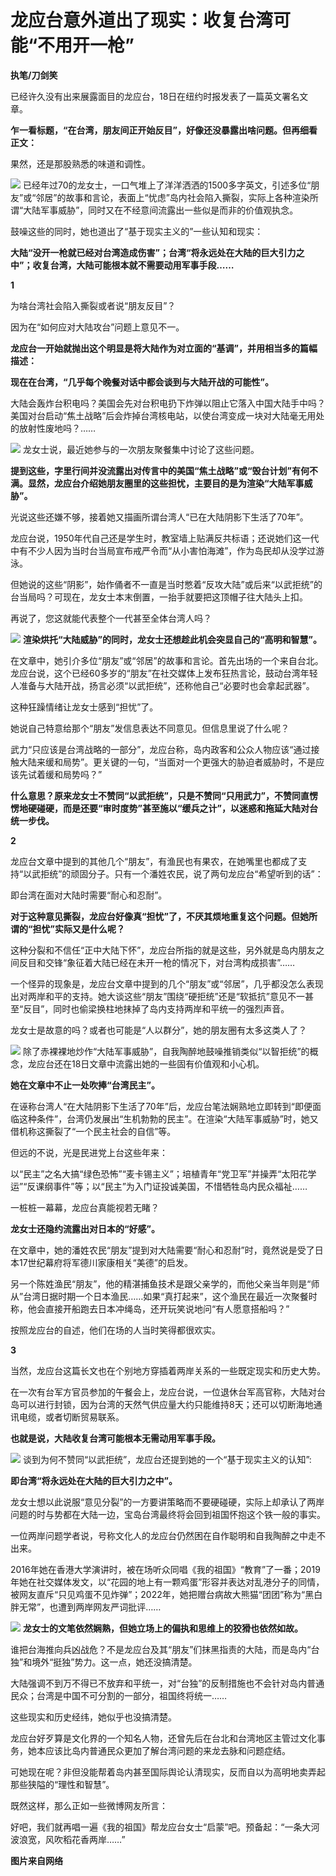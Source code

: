 # 龙应台意外道出了现实：收复台湾可能“不用开一枪”

**执笔/刀剑笑**

已经许久没有出来展露面目的龙应台，18日在纽约时报发表了一篇英文署名文章。

**乍一看标题，“在台湾，朋友间正开始反目”，好像还没暴露出啥问题。但再细看正文：**

果然，还是那股熟悉的味道和调性。

![](https://inews.gtimg.com/news_bt/OvX5FkiksyDdLNzs2ydmJuLkqX0i5YsSi0Q7F2BwdqA1MAA/1000)
已经年过70的龙女士，一口气堆上了洋洋洒洒的1500多字英文，引述多位“朋友”或“邻居”的故事和言论，表面上“忧虑”岛内社会陷入撕裂，实际上各种渲染所谓“大陆军事威胁”，同时又在不经意间流露出一些似是而非的价值观执念。

鼓噪这些的同时，她也道出了“基于现实主义的”一些认知和现实：

**大陆“没开一枪就已经对台湾造成伤害”；台湾“将永远处在大陆的巨大引力之中”；收复台湾，大陆可能根本就不需要动用军事手段……**

**1**

为啥台湾社会陷入撕裂或者说“朋友反目”？

因为在“如何应对大陆攻台”问题上意见不一。

**龙应台一开始就抛出这个明显是将大陆作为对立面的“基调”，并用相当多的篇幅描述：**

**现在在台湾，“几乎每个晚餐对话中都会谈到与大陆开战的可能性”。**

大陆会轰炸台积电吗？美国会先对台积电扔下炸弹以阻止它落入中国大陆手中吗？美国对台启动“焦土战略”后会炸掉台湾核电站，以使台湾变成一块对大陆毫无用处的放射性废地吗？……

![](https://inews.gtimg.com/news_bt/OSg0MSSE8HBwcMf7rLXBdac5wKnWsXhoJfEz3UDQ4rNwkAA/1000)
龙女士说，最近她参与的一次朋友聚餐集中讨论了这些问题。

**提到这些，字里行间并没流露出对传言中的美国“焦土战略”或“毁台计划”有何不满。显然，龙应台介绍她朋友圈里的这些担忧，主要目的是为渲染“大陆军事威胁”。**

光说这些还嫌不够，接着她又描画所谓台湾人“已在大陆阴影下生活了70年”。

龙应台说，1950年代自己还是学生时，教室墙上贴满反共标语；还说她们这一代中有不少人因为当时台当局宣布戒严令而“从小害怕海滩”，作为岛民却从没学过游泳。

但她说的这些“阴影”，始作俑者不一直是当时憋着“反攻大陆”或后来“以武拒统”的台当局吗？可现在，龙女士本末倒置，一抬手就要把这顶帽子往大陆头上扣。

再说了，您这就能代表整个一代甚至全体台湾人吗？

![](https://inews.gtimg.com/news_bt/O_qylwPAglWgn5wPXeMKJIaL32TR3rlzZa0mTp8F8mcLsAA/1000)
**渲染烘托“大陆威胁”的同时，龙女士还想趁此机会突显自己的“高明和智慧”。**

在文章中，她引介多位“朋友”或“邻居”的故事和言论。首先出场的一个来自台北。龙应台说，这个已经60多岁的“朋友”在社交媒体上发布狂热言论，鼓动台湾年轻人准备与大陆开战，扬言必须“以武拒统”，还称他自己“必要时也会拿起武器”。

这种狂躁情绪让龙女士感到“担忧”了。

她说自己特意给那个“朋友”发信息表达不同意见。但信息里说了什么呢？

武力“只应该是台湾战略的一部分”，龙应台称，岛内政客和公众人物应该“通过接触大陆来缓和局势”。更关键的一句，“当面对一个更强大的胁迫者威胁时，不是应该先试着缓和局势吗？”

**什么意思？原来龙女士不赞同“以武拒统”，只是不赞同“只用武力”，不赞同直愣愣地硬碰硬，而是还要“审时度势”甚至施以“缓兵之计”，以迷惑和拖延大陆对台统一步伐。**

**2**

龙应台文章中提到的其他几个“朋友”，有渔民也有果农，在她嘴里也都成了支持“以武拒统”的顽固分子。只有一个潘姓农民，说了两句龙应台“希望听到的话”：

即台湾在面对大陆时需要“耐心和忍耐”。

**对于这种意见撕裂，龙应台好像真“担忧”了，不厌其烦地重复这个问题。但她所谓的“担忧”实际又是什么呢？**

这种分裂和不信任“正中大陆下怀”，龙应台所指的就是这些，另外就是岛内朋友之间反目和交锋“象征着大陆已经在未开一枪的情况下，对台湾构成损害”……

一个怪异的现象是，龙应台文章中提到的几个“朋友”或“邻居”，几乎都没怎么表现出对两岸和平的支持。她大谈这些“朋友”围绕“硬拒统”还是“软抵抗”意见不一甚至“反目”，同时也偷梁换柱地抹掉了岛内支持两岸和平统一的强烈声音。

龙女士是故意的吗？或者也可能是“人以群分”，她的朋友圈有太多这类人了？

![](https://inews.gtimg.com/news_bt/OeOfNi8LL_1RA_9LqLvRXpZeMeuvng1fBsZgVYPmxD1sMAA/1000)
除了赤裸裸地炒作“大陆军事威胁”，自我陶醉地鼓噪推销类似“以智拒统”的概念，龙应台还在18日文章中流露出她的一些固有价值观和小心机。

**她在文章中不止一处吹捧“台湾民主”。**

在诬称台湾人“在大陆阴影下生活了70年”后，龙应台笔法娴熟地立即转到“即便面临这种条件”，台湾仍发展出“生机勃勃的民主”。在渲染“大陆军事威胁”时，她又借机称这撕裂了“一个民主社会的自信”等。

但远的不说，光是民进党上台这些年来：

以“民主”之名大搞“绿色恐怖”“麦卡锡主义”；培植青年“党卫军”并操弄“太阳花学运”“反课纲事件”等；以“民主”为入门证投诚美国，不惜牺牲岛内民众福祉……

一桩桩一幕幕，龙应台真能视若无睹？

**龙女士还隐约流露出对日本的“好感”。**

在文章中，她的潘姓农民“朋友”提到对大陆需要“耐心和忍耐”时，竟然说是受了日本17世纪幕府将军德川家康相关“美德”的启发。

另一个陈姓渔民“朋友”，他的精湛捕鱼技术是跟父亲学的，而他父亲当年则是“师从”台湾日据时期一个日本渔民……如果“真打起来”，这个渔民在最近一次聚餐时称，他会直接开船跑去日本冲绳岛，还开玩笑说地问“有人愿意搭船吗？”

按照龙应台的自述，他们在场的人当时笑得都很欢实。

**3**

当然，龙应台这篇长文也在个别地方穿插着两岸关系的一些既定现实和历史大势。

在一次有台军方官员参加的午餐会上，龙应台说，一位退休台军高官称，大陆对台岛可以进行封锁，因为台湾的天然气供应量大约只能维持8天；还可以切断海地通讯电缆，或者切断贸易联系。

**也就是说，大陆收复台湾可能根本无需动用军事手段。**

![](https://inews.gtimg.com/news_bt/Ow0wzjuajNSwkCOS8rKrL-HSeGY235_udrhd4nl231zOwAA/1000)
谈到为何不赞同“以武拒统”，龙应台还提到她的一个“基于现实主义的认知”:

**即台湾“将永远处在大陆的巨大引力之中”。**

龙女士想以此说服“意见分裂”的一方要讲策略而不要硬碰硬，实际上却承认了两岸问题的时与势都在大陆一边，宝岛台湾最终将会回到祖国怀抱这个铁一般的事实。

一位两岸问题学者说，号称文化人的龙应台仍然困在自作聪明和自我陶醉之中走不出来。

2016年她在香港大学演讲时，被在场听众同唱《我的祖国》“教育”了一番；2019年她在社交媒体发文，以“花园的地上有一颗鸡蛋”形容并表达对乱港分子的同情，被网友直斥“只见鸡蛋不见炸弹”；2022年，她把赠台病故大熊猫“团团”称为“黑白胖无常”，也遭到两岸网友严词批评……

![](https://inews.gtimg.com/news_bt/OH-El3fRJyymcCr-vELzMt6XWkL-kUjLfERg00MIGapi8AA/1000)
**龙女士的文笔依然娴熟，但她立场上的偏执和思维上的狡猾也依然如故。**

谁把台海推向兵凶战危？不是龙应台及其“朋友”们抹黑指责的大陆，而是岛内“台独”和境外“挺独”势力。这一点，她还没搞清楚。

大陆强调不到万不得已不放弃和平统一，对“台独”的反制措施也不会针对岛内普通民众；台湾是中国不可分割的一部分，祖国终将统一……

这些现实和历史经纬，她似乎也没搞清楚。

龙应台好歹算是文化界的一个知名人物，还曾先后在台北和台湾地区主管过文化事务，她本应该比岛内普通民众更加了解台湾问题的来龙去脉和问题症结。

可她现在呢？非但没能帮着岛内甚至国际舆论认清现实，反而自以为高明地卖弄起那些狭隘的“理性和智慧”。

既然这样，那么正如一些微博网友所言：

好吧，我们就再唱一遍《我的祖国》帮龙应台女士“启蒙”吧。预备起：“一条大河波浪宽，风吹稻花香两岸……”

**图片来自网络**

